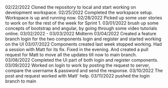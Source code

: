 02/22/2022
Cloned the repository to local and start working on development workspace.
02/25/2022
Completed the workspace setup. Workspace is up and running now.
02/28/2022
Picked up some user stories to work on for the rest of the week for Sprint 1.
03/01/2022
brush up some concepts of bootstrap and angular, by going through some video tutorials online.
03/02/2022 - 03/03/2022
Midterm
03/04/2022
Created a feature branch login for the two components login and register and started working on the UI
03/07/2022
Components created last week stopped working. Had a session with Matt for its fix. Fixed in the evening. And created a pull request for Matt to move all the updates till now to main branch.
03/08/2022
Completed the UI part of both login and register components.
03/09/2022
Worked on login to work by posting the request to server, compare the username & password and send the response.
03/10/2022
The post and request worked with Matt' help.
03/11/2022
pushed the login branch to main


